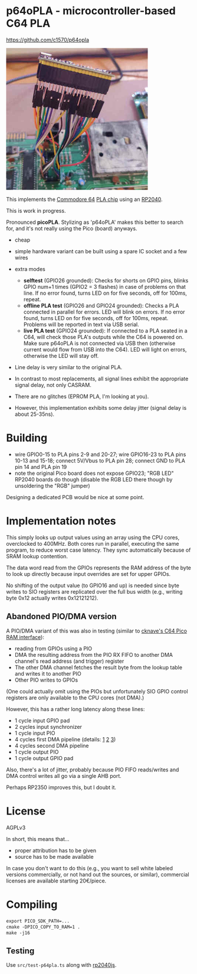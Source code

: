 # p64oPLA - microcontroller-based C64 PLA
https://github.com/c1570/p64opla

![p64oPLA prototype](/images/p64oPLA.jpg)

This implements the [Commodore 64](https://en.wikipedia.org/wiki/Commodore_64) [PLA chip](https://www.c64-wiki.com/wiki/PLA_(C64_chip)) using an [RP2040](https://en.wikipedia.org/wiki/RP2040).

This is work in progress.

Pronounced **picoPLA**. Stylizing as 'p64oPLA' makes this better to search for, and it's not really using the Pico (board) anyways.

* cheap
* simple hardware variant can be built using a spare IC socket and a few wires
* extra modes
  * **selftest** (GPIO26 grounded): Checks for shorts on GPIO pins, blinks GPIO num+1 times (GPIO2 = 3 flashes) in case of problems on that line. If no error found, turns LED on for five seconds, off for 100ms, repeat.
  * **offline PLA test** (GPIO26 and GPIO24 grounded): Checks a PLA connected in parallel for errors. LED will blink on errors. If no error found, turns LED on for five seconds, off for 100ms, repeat. Problems will be reported in text via USB serial.
  * **live PLA test** (GPIO24 grounded): If connected to a PLA seated in a C64, will check those PLA's outputs while the C64 is powered on. Make sure p64oPLA is not connected via USB then (otherwise current would flow from USB into the C64). LED will light on errors, otherwise the LED will stay off.

* Line delay is very similar to the original PLA.
* In contrast to most replacements, all signal lines exhibit the appropriate signal delay, not only CASRAM.
* There are no glitches (EPROM PLA, I'm looking at you).
* However, this implementation exhibits some delay jitter (signal delay is about 25-35ns).

# Building

* wire GPIO0-15 to PLA pins 2-9 and 20-27; wire GPIO16-23 to PLA pins 10-13 and 15-18; connect 5V/Vbus to PLA pin 28; connect GND to PLA pin 14 and PLA pin 19
* note the original Pico board does not expose GPIO23; "RGB LED" RP2040 boards do though (disable the RGB LED there though by unsoldering the "RGB" jumper)

Designing a dedicated PCB would be nice at some point.

# Implementation notes
This simply looks up output values using an array using the CPU cores, overclocked to 400MHz.
Both cores run in parallel, executing the same program, to reduce worst case latency.
They sync automatically because of SRAM lookup contention.

The data word read from the GPIOs represents the RAM address of the byte to look up directly because input overrides are set for upper GPIOs.

No shifting of the output value (to GPIO16 and up) is needed since byte writes to SIO registers are replicated over the full bus width (e.g., writing byte 0x12 actually writes 0x12121212).

## Abandoned PIO/DMA version
A PIO/DMA variant of this was also in testing (similar to [cknave's C64 Pico RAM interface](https://github.com/cknave/c64-pico-ram-interface)):

* reading from GPIOs using a PIO
* DMA the resulting address from the PIO RX FIFO to another DMA channel's read address (and trigger) register
* The other DMA channel fetches the result byte from the lookup table and writes it to another PIO
* Other PIO writes to GPIOs

(One could actually omit using the PIOs but unfortunately SIO GPIO control registers are only available to the CPU cores (not DMA).)

However, this has a rather long latency along these lines:
* 1 cycle input GPIO pad
* 2 cycles input synchronizer
* 1 cycle input PIO
* 4 cycles first DMA pipeline (details: [1](https://forums.raspberrypi.com/viewtopic.php?p=1915671#p1915671) [2](https://forums.raspberrypi.com/viewtopic.php?p=2196725#p2196725) [3](https://forums.raspberrypi.com/viewtopic.php?p=2247708#p2247708))
* 4 cycles second DMA pipeline
* 1 cycle output PIO
* 1 cycle output GPIO pad

Also, there's a lot of jitter, probably because PIO FIFO reads/writes and DMA control writes all go via a single AHB port.

Perhaps RP2350 improves this, but I doubt it.

# License
AGPLv3

In short, this means that...
* proper attribution has to be given
* source has to be made available

In case you don't want to do this (e.g., you want to sell white labeled versions commercially, or not hand out the sources, or similar), commercial licenses are available starting 20€/piece.

# Compiling
```
export PICO_SDK_PATH=...
cmake -DPICO_COPY_TO_RAM=1 .
make -j16
```

## Testing
Use `src/test-p64pla.ts` along with [rp2040js](https://github.com/c1570/rp2040js).
